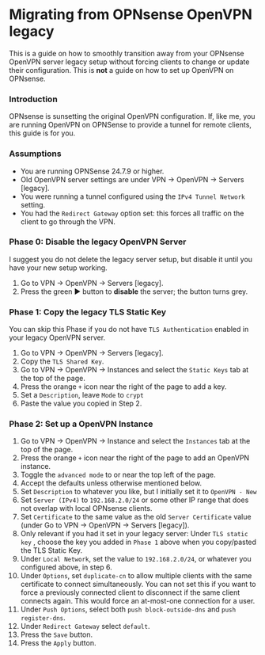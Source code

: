 # Migrating from OPNsense OpenVPN legacy

This is a guide on how to smoothly transition away from your OPNsense OpenVPN server legacy setup without forcing clients to change or update their configuration. This is **not** a guide on how to set up OpenVPN on OPNsense. 

### Introduction

OPNsense is sunsetting the original OpenVPN configuration. If, like me, you are running OpenVPN on OPNSense to provide a tunnel for remote clients, this guide is for you.

### Assumptions

* You are running OPNSense 24.7.9 or higher.
* Old OpenVPN server settings are under VPN → OpenVPN → Servers [legacy].
* You were running a tunnel configured using the `IPv4 Tunnel Network` setting.
* You had the `Redirect Gateway` option set: this forces all traffic on the client to go through the VPN.

### Phase 0: Disable the legacy OpenVPN Server

I suggest you do not delete the legacy server setup, but disable it until you have your new setup working.

1. Go to VPN → OpenVPN → Servers [legacy].
2. Press the green ▶️ button to **disable** the server; the button turns grey.

### Phase 1: Copy the legacy TLS Static Key

You can skip this Phase if you do not have `TLS Authentication` enabled in your legacy OpenVPN server.

1. Go to VPN → OpenVPN → Servers [legacy].
2. Copy the `TLS Shared Key`.
3. Go to VPN → OpenVPN → Instances and select the `Static Keys` tab at the top of the page.
4. Press the orange `+` icon near the right of the page to add a key.
5. Set a `Description`, leave `Mode` to `crypt`
6. Paste the value you copied in Step 2.

### Phase 2: Set up a OpenVPN Instance

1. Go to VPN → OpenVPN → Instance and select the `Instances` tab at the top of the page.
2. Press the orange `+` icon near the right of the page to add an OpenVPN instance.
3. Toggle the `advanced mode` to or near the top left of the page.
4. Accept the defaults unless otherwise mentioned below.
5. Set `Description` to whatever you like, but I initially set it to `OpenVPN - New`
6. Set `Server (IPv4)` to `192.168.2.0/24` or some other IP range that does not overlap with local OPNsense clients.
7. Set `Certificate` to the same value as the old `Server Certificate` value (under Go to VPN → OpenVPN → Servers [legacy]).
8. Only relevant if you had it set in your legacy server: Under `TLS static key` , choose the key you added in `Phase 1` above when you copy/pasted the TLS Static Key.
9. Under `Local Network`, set the value to `192.168.2.0/24`, or whatever you configured above, in step 6.
10. Under `Options`, set `duplicate-cn` to allow multiple clients with the same certificate to connect simultaneously. You can not set this if you want to force a previously connected client to disconnect if the same client connects again. This would force an at-most-one connection for a user.
11. Under `Push Options`, select both `push block-outside-dns` and `push register-dns`.
12. Under `Redirect Gateway` select `default`.
13. Press the `Save` button.
14. Press the `Apply` button.